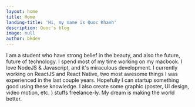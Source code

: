 ```yaml
---
layout: home
title: Home
landing-title: 'Hi, my name is Quoc Khanh'
description: Quoc's blog
image: null
author: bkdev
---
```


I am a student who have strong belief in the beauty, and also the future, future of technology.
I spend most of my time working on my macbook. I love NodeJS & Javascript, and it's miraculous development. I currently working on ReactJS and React Native, two most awesome things I was experienced in the last couple years. Hopefully I can startup something good using these knowledge. I also create some graphic (poster, UI design, video motion, etc. ) stuffs freelance-ly.
My dream is making the world better.
